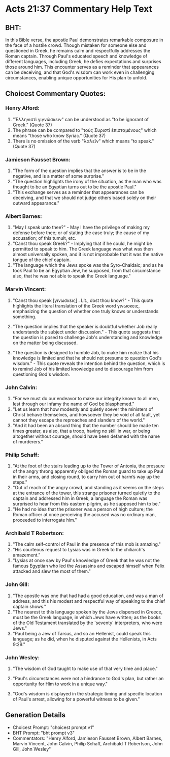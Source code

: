 # Acts 21:37 Commentary Help Text

## BHT:
In this Bible verse, the apostle Paul demonstrates remarkable composure in the face of a hostile crowd. Though mistaken for someone else and questioned in Greek, he remains calm and respectfully addresses the Roman captain. Through Paul's educated speech and knowledge of different languages, including Greek, he defies expectations and surprises those around him. This encounter serves as a reminder that appearances can be deceiving, and that God's wisdom can work even in challenging circumstances, enabling unique opportunities for His plan to unfold.

## Choicest Commentary Quotes:
### Henry Alford:
1. "Ἑλληνιστὶ γιγνώσκειν" can be understood as "to be ignorant of Greek." (Quote 37)
2. The phrase can be compared to "τοὺς Συριστὶ ἐπισταμένους" which means "those who know Syriac." (Quote 37)
3. There is no omission of the verb "λαλεῖν" which means "to speak." (Quote 37)

### Jamieson Fausset Brown:
1. "The form of the question implies that the answer is to be in the negative, and is a matter of some surprise."
2. "The question highlights the irony of the situation, as the man who was thought to be an Egyptian turns out to be the apostle Paul."
3. "This exchange serves as a reminder that appearances can be deceiving, and that we should not judge others based solely on their outward appearance."

### Albert Barnes:
1. "May I speak unto thee?" - May I have the privilege of making my defense before thee; or of stating the case truly; the cause of my accusation; of this tumult, etc.
2. "Canst thou speak Greek?" - Implying that if he could, he might be permitted to speak to him. The Greek language was what was then almost universally spoken, and it is not improbable that it was the native tongue of the chief captain.
3. "The language which the Jews spoke was the Syro-Chaldaic; and as he took Paul to be an Egyptian Jew, he supposed, from that circumstance also, that he was not able to speak the Greek language."

### Marvin Vincent:
1. "Canst thou speak [γινωσκεις] . Lit., dost thou know?" - This quote highlights the literal translation of the Greek word γινωσκεις, emphasizing the question of whether one truly knows or understands something.

2. "The question implies that the speaker is doubtful whether Job really understands the subject under discussion." - This quote suggests that the question is posed to challenge Job's understanding and knowledge on the matter being discussed.

3. "The question is designed to humble Job, to make him realize that his knowledge is limited and that he should not presume to question God's wisdom." - This quote reveals the intention behind the question, which is to remind Job of his limited knowledge and to discourage him from questioning God's wisdom.

### John Calvin:
1. "For we must do our endeavor to make our integrity known to all men, lest through our infamy the name of God be blasphemed."
2. "Let us learn that how modestly and quietly soever the ministers of Christ behave themselves, and howsoever they be void of all fault, yet cannot they escape the reproaches and slanders of the world."
3. "And it had been an absurd thing that the number should be made ten times greater, as also, that a troop, having no skill in war, or being altogether without courage, should have been defamed with the name of murderers."

### Philip Schaff:
1. "At the foot of the stairs leading up to the Tower of Antonia, the pressure of the angry throng apparently obliged the Roman guard to take up Paul in their arms, and closing round, to carry him out of harm’s way up the steps." 
2. "Out of reach of the angry crowd, and standing as it seems on the steps at the entrance of the tower, this strange prisoner turned quietly to the captain and addressed him in Greek, a language the Roman was surprised to hear from this eastern pilgrim, as he supposed him to be." 
3. "He had no idea that the prisoner was a person of high culture; the Roman officer at once perceiving the accused was no ordinary man, proceeded to interrogate him."

### Archibald T Robertson:
1. "The calm self-control of Paul in the presence of this mob is amazing."
2. "His courteous request to Lysias was in Greek to the chiliarch's amazement."
3. "Lysias at once saw by Paul's knowledge of Greek that he was not the famous Egyptian who led the Assassins and escaped himself when Felix attacked and slew the most of them."

### John Gill:
1. "The apostle was one that had had a good education, and was a man of address, and this his modest and respectful way of speaking to the chief captain shows."
2. "The nearest to this language spoken by the Jews dispersed in Greece, must be the Greek language, in which Jews have written; as the books of the Old Testament translated by the 'seventy' interpreters, who were Jews."
3. "Paul being a Jew of Tarsus, and so an Hellenist, could speak this language; as he did, when he disputed against the Hellenists, in Acts 9:29."

### John Wesley:
1. "The wisdom of God taught to make use of that very time and place." 

2. "Paul's circumstances were not a hindrance to God's plan, but rather an opportunity for Him to work in a unique way." 

3. "God's wisdom is displayed in the strategic timing and specific location of Paul's arrest, allowing for a powerful witness to be given."


## Generation Details
- Choicest Prompt: "choicest prompt v1"
- BHT Prompt: "bht prompt v3"
- Commentators: "Henry Alford, Jamieson Fausset Brown, Albert Barnes, Marvin Vincent, John Calvin, Philip Schaff, Archibald T Robertson, John Gill, John Wesley"
